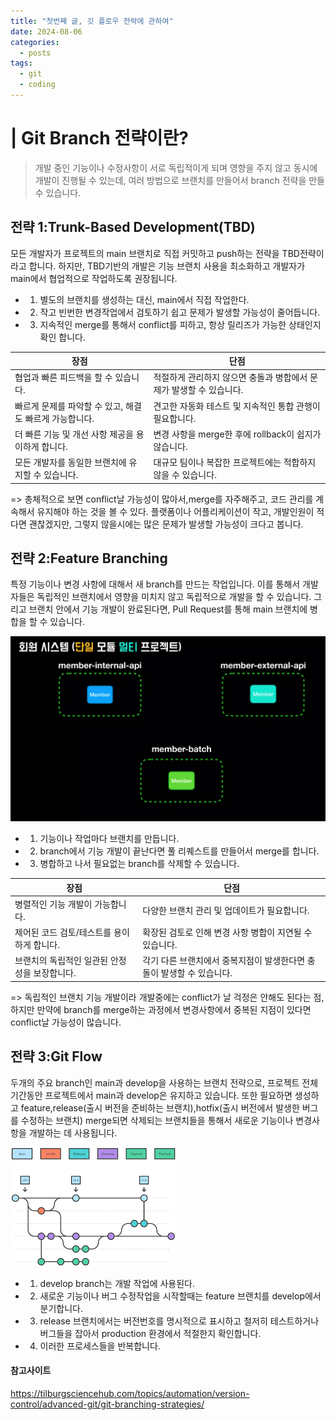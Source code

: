 ```yaml
---
title: "첫번째 글, 깃 플로우 전략에 관하여"
date: 2024-08-06
categories:
  - posts
tags:
  - git
  - coding
---
```


# | Git Branch 전략이란?
> 개발 중인 기능이나 수정사항이 서로 독립적이게 되며 영향을 주지 않고 동시에 개발이 진행될 수 있는데, 여러 방법으로 브랜치를 만들어서 branch 전략을 만들 수 있습니다.

## 전략 1:Trunk-Based Development(TBD)
모든 개발자가 프로젝트의 main 브랜치로 직접 커밋하고 push하는 전략을 TBD전략이라고 합니다. 
하지만, TBD기반의 개발은 기능 브랜치 사용을 최소화하고 개발자가 main에서 협업적으로 작업하도록 권장됩니다.

 - 1. 별도의 브랜치를 생성하는 대신, main에서 직접 작업한다.
 - 2. 작고 빈번한 변경작업에서 검토하기 쉽고 문제가 발생할 가능성이 줄어듭니다.
- 3. 지속적인 merge를 통해서 conflict를 피하고, 항상 릴리즈가 가능한 상태인지 확인 합니다. 

| 장점                               | 단점                                     |
|----------------------------------|----------------------------------------|
| 협업과 빠른 피드백을 할 수 있습니다.            | 적절하게 관리하지 않으면 충돌과 병합에서 문제가 발생할 수 있습니다. |
| 빠르게 문제를 파악할 수 있고, 해결도 빠르게 가능합니다. | 견고한 자동화 테스트 및 지속적인 통합 관행이 필요합니다.       |
| 더 빠른 기능 및 개선 사항 제공을 용이하게 합니다.    | 변경 사항을 merge한 후에 rollback이 쉽지가 않습니다.   |
| 모든 개발자를 동일한 브랜치에 유지할 수 있습니다.     | 대규모 팀이나 복잡한 프로젝트에는 적합하지 않을 수 있습니다.     |

=> 총체적으로 보면 conflict날 가능성이 많아서,merge를 자주해주고, 코드 관리를 계속해서 유지해야 하는 것을 볼 수 있다. 플랫폼이나 어플리케이션이 작고, 개발인원이 적다면 괜찮겠지만, 그렇지 않을시에는 많은 문제가 발생할 가능성이 크다고 봅니다.

## 전략 2:Feature Branching
특정 기능이나 변경 사항에 대해서 새 branch를 만드는 작업입니다.
이를 통해서 개발자들은 독립적인 브랜치에서 영향을 미치지 않고 독립적으로 개발을 할 수 있습니다. 그리고 브랜치 안에서 기능 개발이 완료된다면, Pull Request를 통해 main 브랜치에 병합을 할 수 있습니다.

![img.png](../assets/multi-module-1/img.png)

- 1. 기능이나 작업마다 브랜치를 만듭니다.
- 2. branch에서 기능 개발이 끝난다면 풀 리퀘스트를 만들어서 merge를 합니다.
- 3. 병합하고 나서 필요없는 branch를 삭제할 수 있습니다.


| 장점                        | 단점                                      |
|---------------------------|-----------------------------------------|
| 병렬적인 기능 개발이 가능합니다.        | 다양한 브랜치 관리 및 업데이트가 필요합니다.               |
| 제어된 코드 검토/테스트를 용이하게 합니다.  | 확장된 검토로 인해 변경 사항 병합이 지연될 수 있습니다.        |
| 브랜치의 독립적인 일관된 안정성을 보장합니다. | 각기 다른 브랜치에서 중복지점이 발생한다면 충돌이 발생할 수 있습니다. |

=> 독립적인 브랜치 기능 개발이라 개발중에는 conflict가 날 걱정은 안해도 된다는 점, 하지만 만약에 branch를 merge하는 과정에서 변경사항에서 중복된 지점이 있다면 conflict날 가능성이 많습니다.


## 전략 3:Git Flow
두개의 주요 branch인 main과 develop을 사용하는 브랜치 전략으로, 프로젝트 전체 기간동안 프로젝트에서 main과 develop은 유지하고 있습니다. 또한 필요하면 생성하고 feature,release(출시 버전을 준비하는 브랜치),hotfix(출시 버전에서 발생한 버그를 수정하는 브랜치) merge되면 삭제되는 브랜치들을 통해서 새로운 기능이나 변경사항을 개발하는 데 사용됩니다.

![img_1.png](img_1.png)


- 1. develop branch는 개발 작업에 사용된다.
- 2. 새로운 기능이나 버그 수정작업을 시작할때는 feature 브랜치를 develop에서 분기합니다.
- 3. release 브랜치에서는 버전번호를 명시적으로 표시하고 철저히 테스트하거나 버그들을 잡아서 production 환경에서 적절한지 확인합니다.
- 4. 이러한 프로세스들을 반복합니다.




#### 참고사이트
https://tilburgsciencehub.com/topics/automation/version-control/advanced-git/git-branching-strategies/